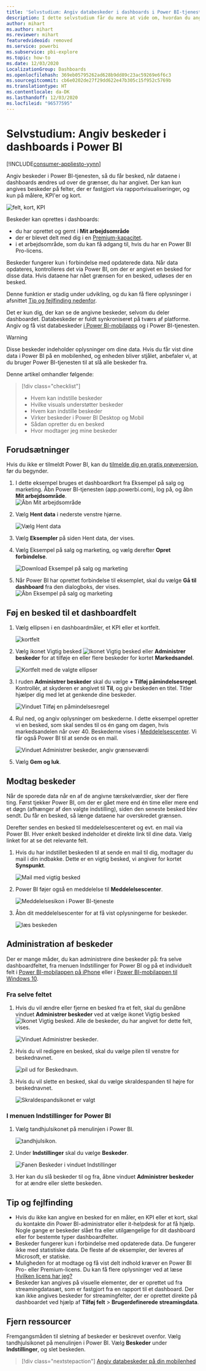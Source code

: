 ```yaml
---
title: 'Selvstudium: Angiv databeskeder i dashboards i Power BI-tjenesten'
description: I dette selvstudium får du mere at vide om, hvordan du angiver beskeder, så du får besked, når dataene i dine dashboards ændres ud over de grænser, du har angivet i Microsoft Power BI-tjenesten.
author: mihart
ms.author: mihart
ms.reviewer: mihart
featuredvideoid: removed
ms.service: powerbi
ms.subservice: pbi-explore
ms.topic: how-to
ms.date: 12/03/2020
LocalizationGroup: Dashboards
ms.openlocfilehash: 369eb05795262ad628b9dd89c23ac59269e6f6c3
ms.sourcegitcommit: cb6e0202de27f29dd622e47b305c15f952c5769b
ms.translationtype: HT
ms.contentlocale: da-DK
ms.lasthandoff: 12/03/2020
ms.locfileid: "96577595"
---
```

# <a name="tutorial-set-alerts-on-power-bi-dashboards"></a>Selvstudium: Angiv beskeder i dashboards i Power BI

[!INCLUDE[consumer-appliesto-yynn](../includes/consumer-appliesto-yynn.md)]


Angiv beskeder i Power BI-tjenesten, så du får besked, når dataene i dashboards ændres ud over de grænser, du har angivet. Der kan kun angives beskeder på felter, der er fastgjort via rapportvisualiseringer, og kun på målere, KPI'er og kort. 

![felt, kort, KPI](media/end-user-alerts/card-gauge-kpi.png)

Beskeder kan oprettes i dashboards:
- du har oprettet og gemt i **Mit arbejdsområde**
- der er blevet delt med dig i en [Premium-kapacitet](end-user-license.md). 
- i et arbejdsområde, som du kan få adgang til, hvis du har en Power BI Pro-licens.    

Beskeder fungerer kun i forbindelse med opdaterede data. Når data opdateres, kontrolleres det via Power BI, om der er angivet en besked for disse data. Hvis dataene har nået grænsen for en besked, udløses der en besked. 

Denne funktion er stadig under udvikling, og du kan få flere oplysninger i afsnittet [Tip og fejlfinding nedenfor](#tips-and-troubleshooting).



Det er kun dig, der kan se de angivne beskeder, selvom du deler dashboardet. Databeskeder er fuldt synkroniseret på tværs af platforme. Angiv og få vist databeskeder [i Power BI-mobilapps](mobile/mobile-set-data-alerts-in-the-mobile-apps.md) og i Power BI-tjenesten. 

> [!WARNING]
> Disse beskeder indeholder oplysninger om dine data. Hvis du får vist dine data i Power BI på en mobilenhed, og enheden bliver stjålet, anbefaler vi, at du bruger Power BI-tjenesten til at slå alle beskeder fra.
> 

Denne artikel omhandler følgende:
> [!div class="checklist"]
> * Hvem kan indstille beskeder
> * Hvilke visuals understøtter beskeder
> * Hvem kan indstille beskeder
> * Virker beskeder i Power BI Desktop og Mobil
> * Sådan opretter du en besked
> * Hvor modtager jeg mine beskeder

## <a name="prerequisites"></a>Forudsætninger

Hvis du ikke er tilmeldt Power BI, kan du [tilmelde dig en gratis prøveversion](https://app.powerbi.com/signupredirect?pbi_source=web), før du begynder.

1. I dette eksempel bruges et dashboardkort fra Eksempel på salg og marketing. Åbn Power BI-tjenesten (app.powerbi.com), log på, og åbn **Mit arbejdsområde**.    
    ![Åbn Mit arbejdsområde](media//end-user-alerts/power-bi-my-workspace.png)

2. Vælg **Hent data** i nederste venstre hjørne.

    ![Vælg Hent data](media//end-user-alerts/power-bi-get-data.png)

3. Vælg **Eksempler** på siden Hent data, der vises.

4. Vælg Eksempel på salg og marketing, og vælg derefter **Opret forbindelse**.

    ![Download Eksempel på salg og marketing](media//end-user-alerts/power-bi-sample.png)

5. Når Power BI har oprettet forbindelse til eksemplet, skal du vælge **Gå til dashboard** fra den dialogboks, der vises.     
    ![Åbn Eksempel på salg og marketing](media//end-user-alerts/power-bi-go-to-dashboard.png)

## <a name="add-an-alert-to-a-dashboard-tile"></a>Føj en besked til et dashboardfelt

1. Vælg ellipsen i en dashboardmåler, et KPI eller et kortfelt.
   
   ![kortfelt](media/end-user-alerts/power-bi-card.png)

2. Vælg ikonet Vigtig besked ![Ikonet Vigtig besked](media/end-user-alerts/power-bi-alert-icon.png) eller **Administrer beskeder** for at tilføje en eller flere beskeder for kortet **Markedsandel**.

   ![Kortfelt med de valgte ellipser](media/end-user-alerts/power-bi-manage.png)

   
1. I ruden **Administrer beskeder** skal du vælge **+ Tilføj påmindelsesregel**.  Kontrollér, at skyderen er angivet til **Til**, og giv beskeden en titel. Titler hjælper dig med let at genkende dine beskeder.
   
   ![Vinduet Tilføj en påmindelsesregel](media/end-user-alerts/power-bi-alert-manage.png)
4. Rul ned, og angiv oplysninger om beskederne.  I dette eksempel opretter vi en besked, som skal sendes til os én gang om dagen, hvis markedsandelen når over 40. Beskederne vises i [Meddelelsescenter](end-user-notification-center.md). Vi får også Power BI til at sende os en mail.
   
   ![Vinduet Administrer beskeder, angiv grænseværdi](media/end-user-alerts/power-bi-manage-alert-detail.png)

5. Vælg **Gem og luk**.
 


   > 

## <a name="receiving-alerts"></a>Modtag beskeder
Når de sporede data når en af de angivne tærskelværdier, sker der flere ting. Først tjekker Power BI, om der er gået mere end én time eller mere end et døgn (afhænger af den valgte indstilling), siden den seneste besked blev sendt. Du får en besked, så længe dataene har overskredet grænsen.

Derefter sendes en besked til meddelelsescenteret og evt. en mail via Power BI. Hver enkelt besked indeholder et direkte link til dine data. Vælg linket for at se det relevante felt.  

1. Hvis du har indstillet beskeden til at sende en mail til dig, modtager du mail i din indbakke. Dette er en vigtig besked, vi angiver for kortet **Synspunkt**.
   
   ![Mail med vigtig besked](media/end-user-alerts/power-bi-email.png)
2. Power BI føjer også en meddelelse til **Meddelelsescenter**.
   
   ![Meddelelsesikon i Power BI-tjeneste](media/end-user-alerts/power-bi-task.png)
3. Åbn dit meddelelsescenter for at få vist oplysningerne for beskeder.
   
    ![læs beskeden](media/end-user-alerts/power-bi-notifications.png)
   
  

## <a name="managing-alerts"></a>Administration af beskeder

Der er mange måder, du kan administrere dine beskeder på: fra selve dashboardfeltet, fra menuen Indstillinger for Power BI og på et individuelt felt i [Power BI-mobilappen på iPhone](mobile/mobile-set-data-alerts-in-the-mobile-apps.md) eller i [Power BI-mobilappen til Windows 10](mobile/mobile-set-data-alerts-in-the-mobile-apps.md).

### <a name="from-the-tile-itself"></a>Fra selve feltet

1. Hvis du vil ændre eller fjerne en besked fra et felt, skal du genåbne vinduet **Administrer beskeder** ved at vælge ikonet Vigtig besked ![Ikonet Vigtig besked](media/end-user-alerts/power-bi-alert-icon.png). Alle de beskeder, du har angivet for dette felt, vises.
   
    ![Vinduet Administrer beskeder](media/end-user-alerts/power-bi-manage-alert.png).
2. Hvis du vil redigere en besked, skal du vælge pilen til venstre for beskednavnet.
   
    ![pil ud for Beskednavn](media/end-user-alerts/power-bi-alert-modify.png).
3. Hvis du vil slette en besked, skal du vælge skraldespanden til højre for beskednavnet.
   
      ![Skraldespandsikonet er valgt](media/end-user-alerts/power-bi-delete.png)

### <a name="from-the-power-bi-settings-menu"></a>I menuen Indstillinger for Power BI

1. Vælg tandhjulsikonet på menulinjen i Power BI.
   
    ![tandhjulsikon](media/end-user-alerts/power-bi-gear-icon.png).
2. Under **Indstillinger** skal du vælge **Beskeder**.
   
    ![Fanen Beskeder i vinduet Indstillinger](media/end-user-alerts/power-bi-settings.png)
3. Her kan du slå beskeder til og fra, åbne vinduet **Administrer beskeder** for at ændre eller slette beskeden.

## <a name="tips-and-troubleshooting"></a>Tip og fejlfinding 

* Hvis du ikke kan angive en besked for en måler, en KPI eller et kort, skal du kontakte din Power BI-administrator eller it-helpdesk for at få hjælp. Nogle gange er beskeder slået fra eller utilgængelige for dit dashboard eller for bestemte typer dashboardfelter.
* Beskeder fungerer kun i forbindelse med opdaterede data. De fungerer ikke med statistiske data. De fleste af de eksempler, der leveres af Microsoft, er statiske. 
* Muligheden for at modtage og få vist delt indhold kræver en Power BI Pro- eller Premium-licens. Du kan få flere oplysninger ved at læse [Hvilken licens har jeg?](end-user-license.md)
* Beskeder kan angives på visuelle elementer, der er oprettet ud fra streamingdatasæt, som er fastgjort fra en rapport til et dashboard. Der kan ikke angives beskeder for streamingfelter, der er oprettet direkte på dashboardet ved hjælp af **Tilføj felt** > **Brugerdefinerede streamingdata**.


## <a name="clean-up-resources"></a>Fjern ressourcer
Fremgangsmåden til sletning af beskeder er beskrevet ovenfor. Vælg tandhjulsikonet på menulinjen i Power BI. Vælg **Beskeder** under **Indstillinger**, og slet beskeden.

> [!div class="nextstepaction"]
> [Angiv databeskeder på din mobilenhed](mobile/mobile-set-data-alerts-in-the-mobile-apps.md)


